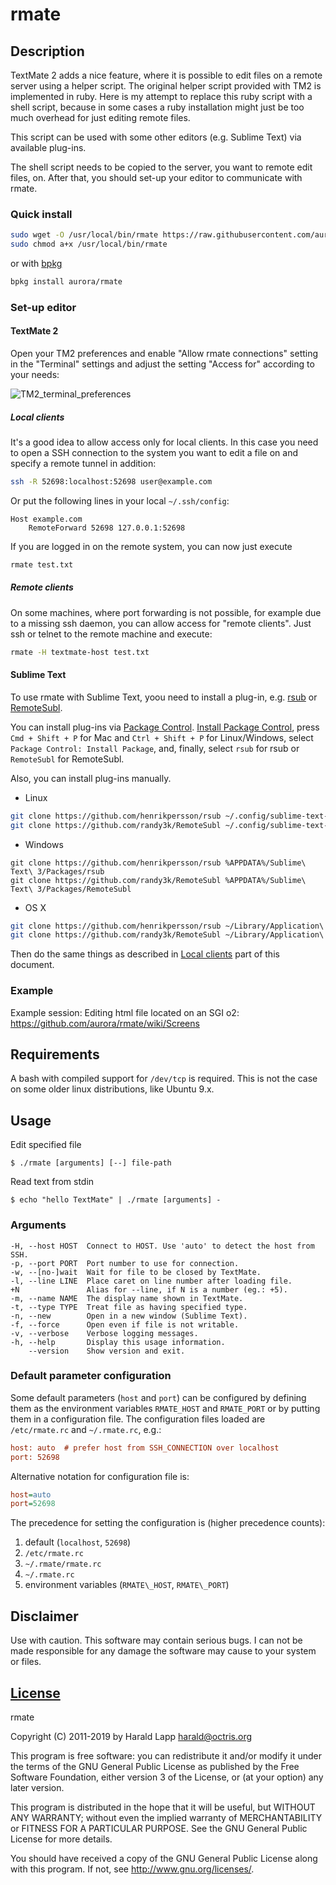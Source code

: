 # rmate

## Description

TextMate 2 adds a nice feature, where it is possible to edit files on a remote server
using a helper script. The original helper script provided with TM2 is implemented in
ruby. Here is my attempt to replace this ruby script with a shell script, because in
some cases a ruby installation might just be too much overhead for just editing remote
files.

This script can be used with some other editors (e.g. Sublime Text) via available plug-ins.

The shell script needs to be copied to the server, you want to remote edit files, on.
After that, you should set-up your editor to communicate with rmate.

### Quick install

```bash
sudo wget -O /usr/local/bin/rmate https://raw.githubusercontent.com/aurora/rmate/master/rmate
sudo chmod a+x /usr/local/bin/rmate
```

or with [bpkg](https://github.com/bpkg/bpkg)

```bash
bpkg install aurora/rmate
```

### Set-up editor

#### TextMate 2

Open your TM2 preferences and enable "Allow rmate connections" setting in
the "Terminal" settings and adjust the setting "Access for" according to your needs:

![TM2_terminal_preferences](https://macromates.com/wp-content/uploads/2011/12/terminal_preferences.png)

##### Local clients

It's a good idea to allow access only for local clients. In this case you need to open
a SSH connection to the system you want to edit a file on and specify a remote tunnel in
addition:
```bash
ssh -R 52698:localhost:52698 user@example.com
```

Or put the following lines in your local `~/.ssh/config`:
```ssh-conf
Host example.com
    RemoteForward 52698 127.0.0.1:52698
```

If you are logged in on the remote system, you can now just execute
```bash
rmate test.txt
```

##### Remote clients

On some machines, where port forwarding is not possible, for example due to a missing ssh
daemon, you can allow access for "remote clients". Just ssh or telnet to the remote machine
and execute:
```bash
rmate -H textmate-host test.txt
```

#### Sublime Text

To use rmate with Sublime Text, yoou need to install a plug-in, e.g.
[rsub](https://github.com/henrikpersson/rsub)
or [RemoteSubl](https://github.com/randy3k/RemoteSubl).

You can install plug-ins via [Package Control](https://packagecontrol.io/).
[Install Package Control](https://packagecontrol.io/installation),
press `Cmd + Shift + P` for Mac and `Ctrl + Shift + P` for Linux/Windows,
select `Package Control: Install Package`,
and, finally, select `rsub` for rsub or `RemoteSubl` for RemoteSubl.

Also, you can install plug-ins manually.

* Linux
```bash
git clone https://github.com/henrikpersson/rsub ~/.config/sublime-text-3/Packages/rsub
git clone https://github.com/randy3k/RemoteSubl ~/.config/sublime-text-3/Packages/RemoteSubl
```

* Windows
```batch
git clone https://github.com/henrikpersson/rsub %APPDATA%/Sublime\ Text\ 3/Packages/rsub
git clone https://github.com/randy3k/RemoteSubl %APPDATA%/Sublime\ Text\ 3/Packages/RemoteSubl
```

* OS X
```bash
git clone https://github.com/henrikpersson/rsub ~/Library/Application\ Support/Sublime\ Text\ 3/Packages/rsub
git clone https://github.com/randy3k/RemoteSubl ~/Library/Application\ Support/Sublime\ Text\ 3/Packages/RemoteSubl
```

Then do the same things as described in [Local clients](#local-clients) part of this document.

### Example

Example session: Editing html file located on an SGI o2: <https://github.com/aurora/rmate/wiki/Screens>

## Requirements

A bash with compiled support for `/dev/tcp` is required. This is not the case on some
older linux distributions, like Ubuntu 9.x.

## Usage

Edit specified file
```console
$ ./rmate [arguments] [--] file-path
```

Read text from stdin
```console
$ echo "hello TextMate" | ./rmate [arguments] -
```

### Arguments

    -H, --host HOST  Connect to HOST. Use 'auto' to detect the host from SSH.
    -p, --port PORT  Port number to use for connection.
    -w, --[no-]wait  Wait for file to be closed by TextMate.
    -l, --line LINE  Place caret on line number after loading file.
    +N               Alias for --line, if N is a number (eg.: +5).
    -m, --name NAME  The display name shown in TextMate.
    -t, --type TYPE  Treat file as having specified type.
    -n, --new        Open in a new window (Sublime Text).
    -f, --force      Open even if file is not writable.
    -v, --verbose    Verbose logging messages.
    -h, --help       Display this usage information.
        --version    Show version and exit.


### Default parameter configuration

Some default parameters (`host` and `port`) can be configured by defining them
as the environment variables `RMATE_HOST` and `RMATE_PORT` or by putting them
in a configuration file. The configuration files loaded are `/etc/rmate.rc`
and `~/.rmate.rc`, e.g.:
```ini
host: auto  # prefer host from SSH_CONNECTION over localhost
port: 52698
```

Alternative notation for configuration file is:
```ini
host=auto
port=52698
```

The precedence for setting the configuration is (higher precedence counts):

1. default (`localhost`, `52698`)
2. `/etc/rmate.rc`
3. `~/.rmate/rmate.rc`
4. `~/.rmate.rc`
5. environment variables (`RMATE\_HOST`, `RMATE\_PORT`)

## Disclaimer

Use with caution. This software may contain serious bugs. I can not be made responsible for
any damage the software may cause to your system or files.

## [License](COPYING.txt)

rmate

Copyright (C) 2011-2019 by Harald Lapp <harald@octris.org>

This program is free software: you can redistribute it and/or modify it under the terms of the GNU General Public License as published by the Free Software Foundation, either version 3 of the License, or (at your option) any later version.

This program is distributed in the hope that it will be useful, but WITHOUT ANY WARRANTY; without even the implied warranty of MERCHANTABILITY or FITNESS FOR A PARTICULAR PURPOSE. See the GNU General Public License for more details.

You should have received a copy of the GNU General Public License along with this program. If not, see <http://www.gnu.org/licenses/>.
